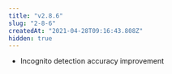 ```yaml
---
title: "v2.8.6"
slug: "2-8-6"
createdAt: "2021-04-28T09:16:43.808Z"
hidden: true
---
```

- Incognito detection accuracy improvement